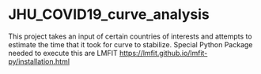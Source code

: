 # JHU_COVID19_curve_analysis
This project takes an input of certain countries of interests and attempts to estimate the time that it took for curve to stabilize.  Special Python Package needed to execute this are LMFIT https://lmfit.github.io/lmfit-py/installation.html
